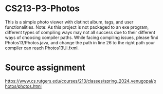 # CS213-P3-Photos
This is a simple photo viewer with distinct album, tags, and user functionalities.
Note: As this project is not packaged to an exe program, different types of compiling ways may not all success due to their different ways of choosing compiler paths. While facing compiling issues, please find Photos13/Photos.java, and change the path in line 26 to the right path your compiler can reach Photos13UI.fxml.
# Source assignment
https://www.cs.rutgers.edu/courses/213/classes/spring_2024_venugopal/photos/photos.html
